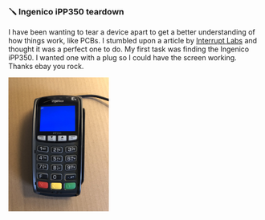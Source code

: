 ### 🪛 Ingenico iPP350 teardown

I have been wanting to tear a device apart to get a better understanding of how things work, like PCBs. I stumbled upon a article by [Interrupt Labs](https://www.interruptlabs.co.uk/articles/dissection-of-a-payment-terminal) and thought it was a perfect one to do. My first task was finding the Ingenico iPP350. I wanted one with a plug so I could have the screen working. Thanks ebay you rock.

<img src="https://github.com/thequietlife/payment-terminal-teardown/blob/b6c036d4ee4db9198dff2c717d48db81ac54a40e/images/0.jpg" alt="payment terminal" width="200"/>
